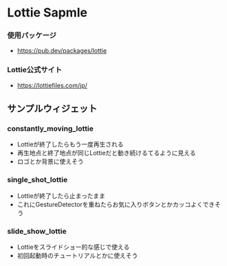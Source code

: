# Lottie Sapmle

### 使用パッケージ
  - https://pub.dev/packages/lottie
### Lottie公式サイト
  - https://lottiefiles.com/jp/


## サンプルウィジェット

### constantly_moving_lottie 
  - Lottieが終了したらもう一度再生される 
  - 再生地点と終了地点が同じLottieだと動き続けるてるように見える
  - ロゴとか背景に使えそう
   
### single_shot_lottie
  - Lottieが終了したら止まったまま
  - これにGestureDetectorを重ねたらお気に入りボタンとかカッコよくできそう
   
### slide_show_lottie
  - Lottieをスライドショー的な感じで使える
  - 初回起動時のチュートリアルとかに使えそう
